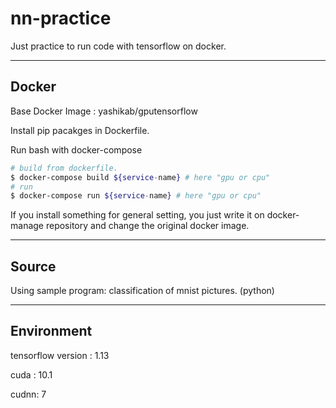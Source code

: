 # nn-practice

Just practice to run code with tensorflow on docker.

---

## Docker

Base Docker Image : yashikab/gputensorflow

Install pip pacakges in Dockerfile.

Run bash with docker-compose

```sh
# build from dockerfile.
$ docker-compose build ${service-name} # here "gpu or cpu"
# run
$ docker-compose run ${service-name} # here "gpu or cpu"
```

If you install something for general setting, you just write it on docker-manage repository and change the original docker image.

---

## Source

Using sample program: classification of mnist pictures. (python)

---

## Environment

tensorflow version : 1.13

cuda : 10.1

cudnn: 7
